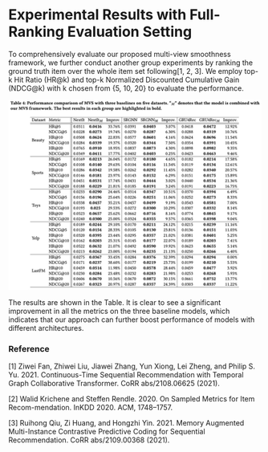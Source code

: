 
# Experimental Results with Full-Ranking Evaluation Setting


To comprehensively evaluate our proposed multi-view smoothness framework, we further conduct another group experiments by ranking the ground truth item over the whole item set following[1, 2, 3]. We employ top-k Hit Ratio (HR@k) and top-k Normalized Discounted Cumulative Gain (NDCG@k) with k chosen from {5, 10, 20} to evaluate the performance.

![avatar](main_results.png)

The results are shown in the Table. It is clear to see a significant improvement in all the metrics on the three baseline models, which indicates that our approach can further boost performance of models with different architectures.


### Reference
[1] Ziwei Fan, Zhiwei Liu, Jiawei Zhang, Yun Xiong, Lei Zheng, and Philip S. Yu. 2021.   Continuous-Time Sequential Recommendation with Temporal Graph Collaborative Transformer. CoRR abs/2108.06625 (2021).

[2] Walid Krichene and Steffen Rendle. 2020. On Sampled Metrics for Item Recom-mendation. InKDD 2020. ACM, 1748–1757.

[3] Ruihong Qiu, Zi Huang, and Hongzhi Yin. 2021.  Memory Augmented Multi-Instance Contrastive Predictive Coding for Sequential Recommendation. CoRR abs/2109.00368 (2021).
